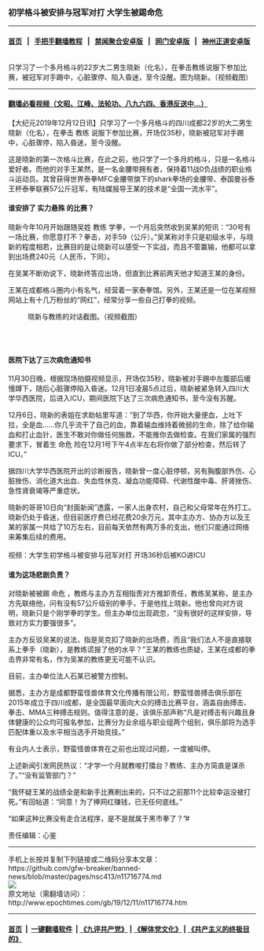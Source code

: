 ### 初学格斗被安排与冠军对打 大学生被踢命危
------------------------

#### [首页](https://github.com/gfw-breaker/banned-news/blob/master/README.md) &nbsp;&nbsp;|&nbsp;&nbsp; [手把手翻墙教程](https://github.com/gfw-breaker/guides/wiki) &nbsp;&nbsp;|&nbsp;&nbsp; [禁闻聚合安卓版](https://github.com/gfw-breaker/bn-android) &nbsp;&nbsp;|&nbsp;&nbsp; [网门安卓版](https://github.com/oGate2/oGate) &nbsp;&nbsp;|&nbsp;&nbsp; [神州正道安卓版](https://github.com/SzzdOgate/update) 



<div><img alt="" class="aligncenter wp-post-image" src="http://i.epochtimes.com/assets/uploads/2019/12/Untitled-2-600x400.gif"/>
<div class="red16 caption">
 <p>
  只学习了一个多月格斗的22岁大二男生晓新（化名），在拳击教练说服下参加比赛，被冠军对手踢中，心脏骤停、陷入昏迷，至今没醒。图为晓新。（视频截图）
 </p>
</div>
</div><hr/>

#### [翻墙必看视频（文昭、江峰、法轮功、八九六四、香港反送中...）](https://github.com/gfw-breaker/banned-news/blob/master/pages/link3.md)

<div><p>
 【大纪元2019年12月12日讯】只学习了一个多月格斗的四川成都22岁的大二男生晓新（化名），在拳击
 <ok href="http://www.epochtimes.com/gb/tag/%E6%95%99%E7%BB%83.html">
  教练
 </ok>
 说服下参加比赛，开场仅35秒，晓新被冠军对手踢中，心脏骤停，陷入昏迷，至今没醒。
</p>
<p>
 这是晓新的第一次格斗比赛，在此之前，他只学了一个多月的格斗，只是一名格斗爱好者。而他的对手王某然，是一名金腰带拥有者，保持着11战0负战绩的职业格斗运动员。其曾获得世界泰拳MFC金腰带旗下的shark拳场的金腰带、泰国曼谷泰王杯泰拳联赛57公斤冠军，有陆媒报导王某的技术是“全国一流水平”。
</p>
<h4>
 谁安排了
 <ok href="http://www.epochtimes.com/gb/tag/%E5%AE%9E%E5%8A%9B%E6%82%AC%E6%AE%8A.html">
  实力悬殊
 </ok>
 的比赛？
</h4>
<p>
 晓新今年10月开始跟随吴姓
 <ok href="http://www.epochtimes.com/gb/tag/%E6%95%99%E7%BB%83.html">
  教练
 </ok>
 学拳，一个月后突然收到吴某的短讯：“30号有一场比赛，你愿意打不？拳击，对手59（公斤）。”吴某称对手只是初级水平，与晓新的程度相若，比赛目的是让晓新可以感受一下实战，而且不管赢输，他都可以拿到出场费240元（人民币，下同）。
</p>
<p>
 在吴某不断劝说下，晓新终答应出场，但直到比赛前两天他才知道王某的身份。
</p>
<p>
 王某在成都格斗圈内小有名气，经营着一家泰拳馆。另外，王某还是一位在某视频网站上有十几万粉丝的“网红”，经常分享一些自己打拳的视频。
</p>
<figure class="wp-caption aligncenter" id="attachment_11716817" style="width: 600px">
 <ok href="http://i.epochtimes.com/assets/uploads/2019/12/FotoJet-4.jpg">
  <img alt="" class="wp-image-11716817 size-large" src="http://i.epochtimes.com/assets/uploads/2019/12/FotoJet-4-600x600.jpg"/>
 </ok>
 <br/><figcaption class="wp-caption-text">
  晓新与教练的对话截图。（视频截图）
 </figcaption><br/>
</figure><br/>
<h4>
 医院下达了三次病危通知书
</h4>
<p>
 11月30日晚，根据现场拍摄视频显示，开场仅35秒，晓新被对手踢中左腹部后缓慢蹲下，随后心脏骤停陷入昏迷。12月1日凌晨5点过后，晓新被紧急转入四川大学华西医院，后进入ICU，期间医院下达了三次病危通知书，至今没有苏醒。
</p>
<p>
 12月6日，晓新的表姐在求助帖里写道：“到了华西，你开始大量便血，上吐下拉，全是血……你几乎流干了自己的血，靠着输血维持着微弱的生命，除了给你输血和打止血针，医生不敢对你做任何施救，不能推你去做检查。在我们家属的强烈要求下，冒着生
 <ok href="http://www.epochtimes.com/gb/tag/%E5%91%BD%E5%8D%B1.html">
  命危
 </ok>
 险在12月1号下午4点半左右将你做了部分检查，然后转了ICU。”
</p>
<p>
 据四川大学华西医院开出的诊断报告，晓新曾一度心脏停顿，另有胸腹部外伤、心脏挫伤、消化道大出血、失血性休克、凝血功能障碍、代谢性酸中毒、肝肾挫伤、急性肾衰竭等严重症状。
</p>
<p>
 晓新的哥哥10日向“封面新闻”透露，一家人出身农村，自己和父母常年在外打工。晓新仍处于昏迷，但目前医疗费已经花费20余万元，其中主办方、协办方以及王某的家属一共给了10万左右，目前每天依然有两万多的支出，他们只能通过网络来筹集后续的费用。
 <br/>
 <br/>
 视频：大学生初学格斗被安排与冠军对打 开场36秒后被KO进ICU
</p>
<h4>
 谁为这场悲剧负责？
</h4>
<p>
 对晓新被被踢
 <ok href="http://www.epochtimes.com/gb/tag/%E5%91%BD%E5%8D%B1.html">
  命危
 </ok>
 ，教练与主办方互相指责对方推卸责任，教练吴某称，是主办方先联络他，问有没有57公斤级别的拳手，于是他找上晓新。他也曾向对方说明，晓新只是个刚学拳的学生。但主办单位出现疏忽，“没有很好的这样安排，导致对方实力要强很多”。
</p>
<p>
 主办方反驳吴某的说法，指是吴克扣了晓新的出场费，而且“我们法人不是直接联系上拳手（晓新），是教练谎报了他的水平？”王某的教练也质疑，王某在成都的拳击界非常有名，作为吴某的教练更无可能不认识。
</p>
<p>
 目前，主办单位法人石某已被警方控制。
</p>
<p>
 据悉，主办方是成都野蛮怪兽体育文化传播有限公司，野蛮怪兽搏击俱乐部在2015年成立于四川成都，是全国最早面向大众的搏击比赛平台，涵盖自由搏击、拳击、MMA三种搏击规则。值得注意的是，该俱乐部声称“凡是对搏击有兴趣且身体健康的公众均可报名参加，比赛分为业余组与职业组两个组别，俱乐部将为选手匹配体重以及水平相当选手开始竞技。”
</p>
<p>
 有业内人士表示，野蛮怪兽体育在之前也出现过问题，一度被叫停。
</p>
<p>
 上述新闻引发网民热议：“才学一个月就教唆打擂台？教练、主办方简直是谋杀了。”“没有监管部门？”
</p>
<p>
 “我怀疑王某的战绩全是和新手比赛刷出来的，只不过之前那11个比较幸运没被打死。”有回帖道：“同意！为了捧网红赚钱，已无任何底线。”
</p>
<p>
 “如果这种比赛没有走合法程序，是不是就属于黑市拳了？”#
</p>
<p>
 责任编辑：心鉴
</p>
</div>
<hr/>
手机上长按并复制下列链接或二维码分享本文章：<br/>
https://github.com/gfw-breaker/banned-news/blob/master/pages/nsc413/n11716774.md <br/>
<a href='https://github.com/gfw-breaker/banned-news/blob/master/pages/nsc413/n11716774.md'><img src='https://github.com/gfw-breaker/banned-news/blob/master/pages/nsc413/n11716774.md.png'/></a> <br/>
原文地址（需翻墙访问）：http://www.epochtimes.com/gb/19/12/11/n11716774.htm


------------------------
#### [首页](https://github.com/gfw-breaker/banned-news/blob/master/README.md) &nbsp;|&nbsp; [一键翻墙软件](https://github.com/gfw-breaker/nogfw/blob/master/README.md) &nbsp;| [《九评共产党》](https://github.com/gfw-breaker/9ping.md/blob/master/README.md#九评之一评共产党是什么) | [《解体党文化》](https://github.com/gfw-breaker/jtdwh.md/blob/master/README.md) | [《共产主义的终极目的》](https://github.com/gfw-breaker/gczydzjmd.md/blob/master/README.md)


<img src='http://gfw-breaker.win/banned-news/pages/nsc413/n11716774.md' width='0px' height='0px'/>